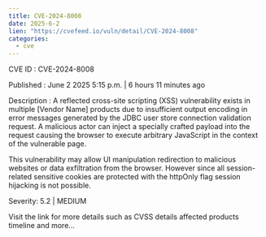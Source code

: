 ```yaml
---
title: CVE-2024-8008
date: 2025-6-2
lien: "https://cvefeed.io/vuln/detail/CVE-2024-8008"
categories:
  - cve
---
```


CVE ID : CVE-2024-8008

Published :  June 2
2025
5:15 p.m. | 6 hours
11 minutes ago

Description : A reflected cross-site scripting (XSS) vulnerability exists in multiple [Vendor Name] products due to insufficient output encoding in error messages generated by the JDBC user store connection validation request. A malicious actor can inject a specially crafted payload into the request
causing the browser to execute arbitrary JavaScript in the context of the vulnerable page.

This vulnerability may allow UI manipulation
redirection to malicious websites
or data exfiltration from the browser. However
since all session-related sensitive cookies are protected with the httpOnly flag
session hijacking is not possible.

Severity: 5.2 | MEDIUM

Visit the link for more details
such as CVSS details
affected products
timeline
and more...
